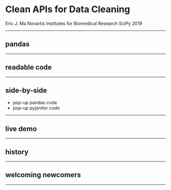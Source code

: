 <!--
Outline:
1. 

-->

# Clean APIs for Data Cleaning

Eric J. Ma
Novartis Institutes for Biomedical Research
SciPy 2019

---

## pandas

---

## readable code

---

## side-by-side

- pop-up pandas code
- pop-up pyjanitor code

---

## live demo

---

## history

---

## welcoming newcomers

---

## 